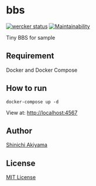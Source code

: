 bbs
===

[![wercker status](https://app.wercker.com/status/c84b0804ef5cd0d15647571ae538129c/s/master "wercker status")](https://app.wercker.com/project/byKey/c84b0804ef5cd0d15647571ae538129c)
[![Maintainability](https://api.codeclimate.com/v1/badges/b2c0cb73d156108f7d38/maintainability)](https://codeclimate.com/github/shakiyam/bbs/maintainability)

Tiny BBS for sample

Requirement
-----------

Docker and Docker Compose

How to run
----------

```console
docker-compose up -d
```

View at: <http://localhost:4567>

Author
------

[Shinichi Akiyama](https://github.com/shakiyam)

License
-------

[MIT License](http://www.opensource.org/licenses/mit-license.php)
